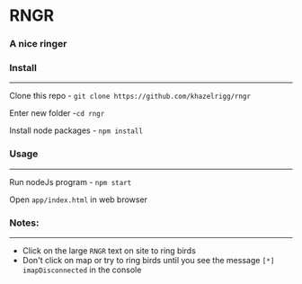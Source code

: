 # RNGR
### A nice ringer

### Install
---
Clone this repo - `git clone https://github.com/khazelrigg/rngr`

Enter new folder -`cd rngr`

Install node packages - `npm install`

### Usage
---

Run nodeJs program - `npm start`

Open `app/index.html` in web browser

### Notes: 
---
* Click on the large `RNGR` text on site to ring birds
* Don't click on map or try to ring birds until you see the message `[*] imapDisconnected` in the console
